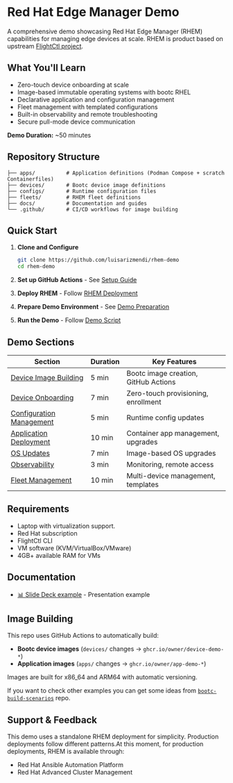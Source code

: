 # Red Hat Edge Manager Demo

A comprehensive demo showcasing Red Hat Edge Manager (RHEM) capabilities for managing edge devices at scale. RHEM is product based on upstream [FlightCtl project](https://github.com/flightctl/flightctl).

## What You'll Learn

- Zero-touch device onboarding at scale
- Image-based immutable operating systems with bootc RHEL
- Declarative application and configuration management
- Fleet management with templated configurations  
- Built-in observability and remote troubleshooting
- Secure pull-mode device communication

**Demo Duration:** ~50 minutes

## Repository Structure

```
├── apps/          # Application definitions (Podman Compose + scratch Containerfiles)
├── devices/       # Bootc device image definitions  
├── configs/       # Runtime configuration files
├── fleets/        # RHEM fleet definitions
├── docs/          # Documentation and guides
└── .github/       # CI/CD workflows for image building
```

## Quick Start

1. **Clone and Configure**
   ```bash
   git clone https://github.com/luisarizmendi/rhem-demo
   cd rhem-demo
   ```

2. **Set up GitHub Actions** - See [Setup Guide](docs/01-setup.md)

3. **Deploy RHEM** - Follow [RHEM Deployment](docs/02-rhem-deployment.md)

4. **Prepare Demo Environment** - See [Demo Preparation](docs/03-demo-preparation.md)

5. **Run the Demo** - Follow [Demo Script](docs/04-demo-script.md)

## Demo Sections

| Section | Duration | Key Features |
|---------|----------|--------------|
| [Device Image Building](docs/04-demo-script.md#building-device-images) | 5 min | Bootc image creation, GitHub Actions |
| [Device Onboarding](docs/04-demo-script.md#device-onboarding) | 7 min | Zero-touch provisioning, enrollment |
| [Configuration Management](docs/04-demo-script.md#configuration-management) | 5 min | Runtime config updates |
| [Application Deployment](docs/04-demo-script.md#application-deployment) | 10 min | Container app management, upgrades |
| [OS Updates](docs/04-demo-script.md#os-updates) | 7 min | Image-based OS upgrades |
| [Observability](docs/04-demo-script.md#observability) | 3 min | Monitoring, remote access |
| [Fleet Management](docs/04-demo-script.md#fleet-management) | 10 min | Multi-device management, templates |

## Requirements

- Laptop with virtualization support.
- Red Hat subscription
- FlightCtl CLI
- VM software (KVM/VirtualBox/VMware)
- 4GB+ available RAM for VMs

## Documentation

- [📊 Slide Deck example](docs/LA%20-%20RHEM%20technical%20capabilities%20overview.pdf) - Presentation example

## Image Building

This repo uses GitHub Actions to automatically build:
- **Bootc device images** (`devices/` changes → `ghcr.io/owner/device-demo-*`)
- **Application images** (`apps/` changes → `ghcr.io/owner/app-demo-*`)

Images are built for x86_64 and ARM64 with automatic versioning.

If you want to check other examples you can get some ideas from [`bootc-build-scenarios`](https://github.com/luisarizmendi/bootc-build-scenarios) repo.


## Support & Feedback

This demo uses a standalone RHEM deployment for simplicity. Production deployments follow different patterns.At this moment, for production deployments, RHEM is available through:
- Red Hat Ansible Automation Platform
- Red Hat Advanced Cluster Management
